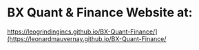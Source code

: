 # BX Quant & Finance Website at:
https://leogrindingincs.github.io/BX-Quant-Finance/](https://leonardmauvernay.github.io/BX-Quant-Finance/

